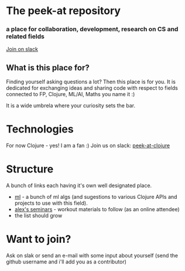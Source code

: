 # The peek-at repository
### a place for collaboration, development, research on CS  and related fields

[Join on slack](https://peek-at.slack.com/shared_invite/MTgxOTU2MDc0MzU1LTE0OTQ1MDI3MzgtZTRhYTc5YzkxZQ)

## What is this place for?

Finding yourself asking questions a lot? Then this place is for you.
It is dedicated for exchanging ideas and sharing code with respect to fields connected to FP, Clojure, ML/AI, Maths you name it :)

It is a wide umbrela where your curiosity sets the bar.

# Technologies

For now Clojure - yes! I am a fan :)
Join us on slack: [peek-at-clojure](https://peek-at.slack.com/shared_invite/MTgxOTU2MDc0MzU1LTE0OTQ1MDI3MzgtZTRhYTc5YzkxZQ)

# Structure

A bunch of links each having it's own well designated place.
<!--- * [peekatclojure](https://github.com/alex-gherega/peek-at-clojure) - is used for various workshops to share handouts useful setups/materials etc --->
* [ml](https://github.com/alex-gherega/ml) - a bunch of ml algs (and sugestions to various Clojure APIs and projects to use with this field).
* [alex's seminars](https://github.com/alex-gherega/peek-at-clojure) - workout materials to follow (as an online attendee) 
* the list should grow

# Want to join? 

Ask on slak or send an e-mail with some input about yourself (send the github username and i'll add you as a contributor)




